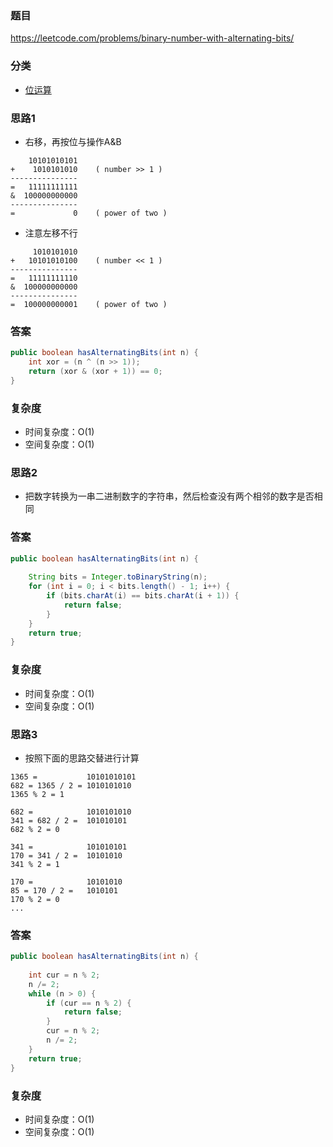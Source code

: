 ### 题目
https://leetcode.com/problems/binary-number-with-alternating-bits/

### 分类
* [位运算](https://zhuanlan.zhihu.com/p/26890617)

### 思路1
* 右移，再按位与操作A&B
```
    10101010101
+    1010101010    ( number >> 1 )
---------------
=   11111111111
&  100000000000
---------------
=             0    ( power of two )
```

* 注意左移不行
```
     1010101010
+   10101010100    ( number << 1 )
---------------
=   11111111110
&  100000000000
---------------
=  100000000001    ( power of two )
```

### 答案
```java
public boolean hasAlternatingBits(int n) {
    int xor = (n ^ (n >> 1));
    return (xor & (xor + 1)) == 0;
}
```

### 复杂度
* 时间复杂度：O(1)
* 空间复杂度：O(1)

### 思路2
* 把数字转换为一串二进制数字的字符串，然后检查没有两个相邻的数字是否相同

### 答案
```java
public boolean hasAlternatingBits(int n) {
    
    String bits = Integer.toBinaryString(n);
    for (int i = 0; i < bits.length() - 1; i++) {
        if (bits.charAt(i) == bits.charAt(i + 1)) {
            return false;
        }
    }
    return true;
}
```

### 复杂度
* 时间复杂度：O(1)
* 空间复杂度：O(1)

### 思路3
* 按照下面的思路交替进行计算
```
1365 =           10101010101
682 = 1365 / 2 = 1010101010
1365 % 2 = 1

682 =            1010101010
341 = 682 / 2 =  101010101
682 % 2 = 0

341 =            101010101
170 = 341 / 2 =  10101010
341 % 2 = 1

170 =            10101010
85 = 170 / 2 =   1010101
170 % 2 = 0
...
```

### 答案
```java
public boolean hasAlternatingBits(int n) {
    
    int cur = n % 2;
    n /= 2;
    while (n > 0) {
        if (cur == n % 2) {
            return false;
        }
        cur = n % 2;
        n /= 2;
    }
    return true;
}
```

### 复杂度
* 时间复杂度：O(1)
* 空间复杂度：O(1)
